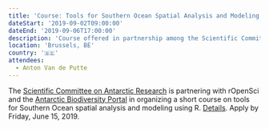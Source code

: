 ```yaml
---
title: 'Course: Tools for Southern Ocean Spatial Analysis and Modeling'
dateStart: '2019-09-02T09:00:00'
dateEnd: '2019-09-06T17:00:00'
description: 'Course offered in partnership among the Scientific Committee on Antarctic Research, rOpenSci, and the Antarctic Biodiversity Portal'
location: 'Brussels, BE'
country: '🇧🇪'
attendees:
  - Anton Van de Putte
---
```


The [Scientific Committee on Antarctic Research](https://www.scar.org/) is partnering with rOpenSci and the [Antarctic Biodiversity Portal](http://www.biodiversity.aq) in organizing a short course on tools for Southern Ocean spatial analysis and modeling using R. [Details](https://github.com/SCAR/EGABIcourse19). Apply by Friday, June 15, 2019.
